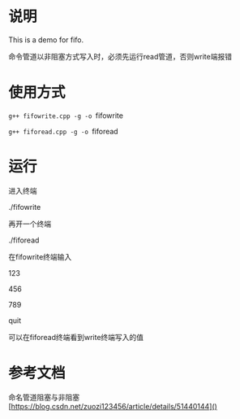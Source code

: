 # 说明

This is a demo for fifo.

命令管道以非阻塞方式写入时，必须先运行read管道，否则write端报错

# 使用方式

`g++ fifowrite.cpp -g -o `fifowrite

`g++ fiforead.cpp -g -o `fiforead

# 运行

进入终端

./fifowrite

再开一个终端

./fiforead

在fifowrite终端输入

123

456

789

quit

可以在fiforead终端看到write终端写入的值

# 参考文档

命名管道阻塞与非阻塞
[https://blog.csdn.net/zuozi123456/article/details/51440144]()
